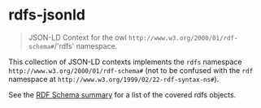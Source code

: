 # rdfs-jsonld

> JSON-LD Context for the owl `http://www.w3.org/2000/01/rdf-schema#`/'rdfs' namespace.

This collection of JSON-LD contexts implements the `rdfs` namespace `http://www.w3.org/2000/01/rdf-schema#` (not to be confused with the `rdf` namespace at `http://www.w3.org/1999/02/22-rdf-syntax-ns#`).

See the [RDF Schema summary](https://www.w3.org/TR/rdf-schema/#ch_summary) for a list of the covered rdfs objects.
